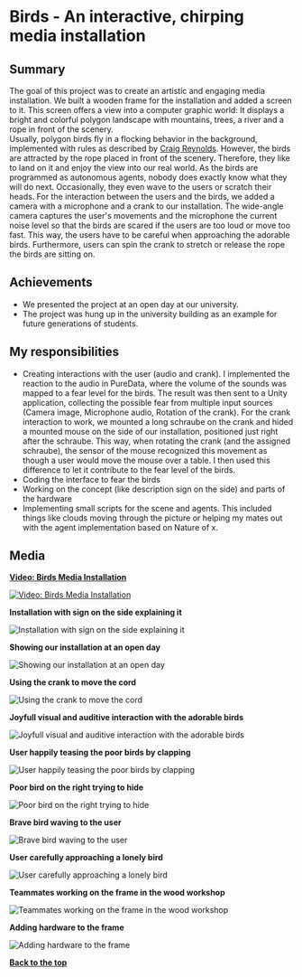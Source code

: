 # Birds - An interactive, chirping media installation
## Summary
The goal of this project was to create an artistic and engaging media installation. We built a wooden frame for the installation and added a screen to it.
This screen offers a view into a computer graphic world: It displays a bright and colorful polygon landscape with mountains, trees, a river and a rope in front of the scenery. <br/>
Usually, polygon birds fly in a flocking behavior in the background, implemented with rules as described by <a href="http://www.red3d.com/cwr/index.html" target="_blank">Craig Reynolds</a>.
However, the birds are attracted by the rope placed in front of the scenery. Therefore, they like to land on it and enjoy the view into our real world. As the birds are programmed as
autonomous agents, nobody does exactly know what they will do next. Occasionally, they even wave to the users or scratch their heads. For the interaction between the users and the birds,
we added a camera with a microphone and a crank to our installation. The wide-angle camera captures the user's movements and the microphone the current noise level so that the birds are scared if the users are too loud or move too fast. This way, the users have to be careful when approaching the adorable birds. Furthermore, users can spin the crank to stretch or release the rope the birds are sitting on.


## Achievements
* We presented the project at an open day at our university.
* The project was hung up in the university building as an example for future generations of students.

## My responsibilities
* Creating interactions with the user (audio and crank). I implemented the reaction to the audio in PureData, where the volume of the sounds was mapped to a fear level for the birds. The result was then sent to
a Unity application, collecting the possible fear from multiple input sources (Camera image, Microphone audio, Rotation of the crank). For the crank interaction to work, we mounted a long schraube on the crank and hided
a mounted mouse on the side of our installation, positioned just right after the schraube. This way, when rotating the crank (and the assigned schraube), the sensor of the mouse recognized this movement as though a 
user would move the mouse over a table. I then used this difference to let it contribute to the fear level of the birds. 
* Coding the interface to fear the birds
* Working on the concept (like description sign on the side) and parts of the hardware
* Implementing small scripts for the scene and agents. This included things like clouds moving through the picture or helping my mates out with the agent implementation based on Nature of x.

## Media
**[Video: Birds Media Installation](https://www.youtube.com/embed/Tuy0Cl3ZDKM)**

[![Video: Birds Media Installation](http://img.youtube.com/vi/Tuy0Cl3ZDKM/0.jpg)](https://www.youtube.com/embed/Tuy0Cl3ZDKM)

**Installation with sign on the side explaining it**

![Installation with sign on the side explaining it](Images/openday1.jpg)

**Showing our installation at an open day**

![Showing our installation at an open day](Images/openday2.jpg)

**Using the crank to move the cord**

![Using the crank to move the cord](Images/openday3.jpg)

**Joyfull visual and auditive interaction with the adorable birds**

![Joyfull visual and auditive interaction with the adorable birds](Images/openday4.jpg)

**User happily teasing the poor birds by clapping**

![User happily teasing the poor birds by clapping](Images/openday5.jpg)

**Poor bird on the right trying to hide**

![Poor bird on the right trying to hide](Images/hiding.jpg)

**Brave bird waving to the user**

![Brave bird waving to the user](Images/waving.jpg)

**User carefully approaching a lonely bird**

![User carefully approaching a lonely bird](Images/openday6.jpg)

**Teammates working on the frame in the wood workshop**

![Teammates working on the frame in the wood workshop](Images/woodworkshop.jpg)

**Adding hardware to the frame**

![Adding hardware to the frame](Images/addinghardware.jpg)

[**Back to the top**](#summary)

